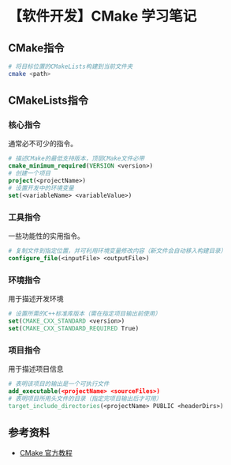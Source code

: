 # 【软件开发】CMake 学习笔记

## CMake指令

```bash
# 将目标位置的CMakeLists构建到当前文件夹
cmake <path>
```

## CMakeLists指令

### 核心指令

通常必不可少的指令。

```cmake
# 描述CMake的最低支持版本，顶层CMake文件必带
cmake_minimum_required(VERSION <version>)
# 创建一个项目
project(<projectName>)
# 设置开发中的环境变量
set(<variableName> <variableValue>)
```

### 工具指令

一些功能性的实用指令。

```cmake
# 复制文件到指定位置，并可利用环境变量修改内容（新文件会自动移入构建目录）
configure_file(<inputFile> <outputFile>)
```

### 环境指令

用于描述开发环境

```cmake
# 设置所需的C++标准库版本（需在指定项目输出前使用）
set(CMAKE_CXX_STANDARD <version>)
set(CMAKE_CXX_STANDARD_REQUIRED True)

```

### 项目指令

用于描述项目信息

```cmake
# 表明该项目的输出是一个可执行文件
add_executable(<projectName> <sourceFiles>)
# 表明项目所用头文件的目录（指定完项目输出后才可用）
target_include_directories(<projectName> PUBLIC <headerDirs>)
```

## 参考资料

- [CMake 官方教程](https://cmake.org/cmake/help/latest/guide/tutorial/index.html)
